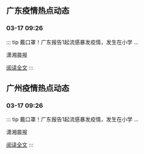 
## 广东疫情热点动态

  
### 03-17 09:26
::: tip 戴口罩！广东报告1起流感暴发疫情，发生在小学
...

潇湘晨报

[阅读全文](https://view.inews.qq.com/a/20250317A028MA00?uid=101705948131&chlid=_qqnews_custom_search_pictext)
:::


## 广州疫情热点动态

  
### 03-17 09:26
::: tip 戴口罩！广东报告1起流感暴发疫情，发生在小学
...

潇湘晨报

[阅读全文](https://view.inews.qq.com/a/20250317A028MA00?uid=101705948131&chlid=_qqnews_custom_search_pictext)
:::

